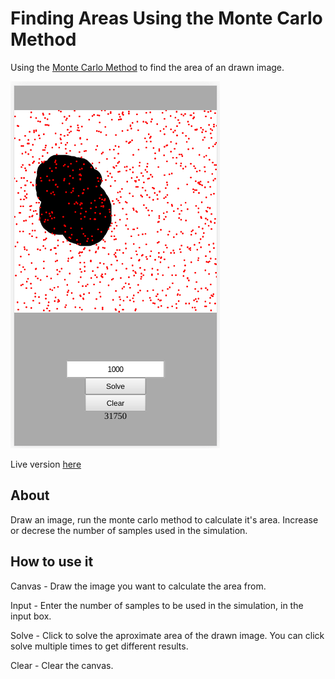 # Finding Areas Using the Monte Carlo Method

Using the [Monte Carlo Method](http://mathonweb.com/entrtain/monte/t_monte.htm) to find the area of an drawn image.

![Monte Carlo Method](screenshot.png)

Live version [here](https://victorribeiro.com/monteCarlo)

## About

Draw an image, run the monte carlo method to calculate it's area. Increase or decrese the number of samples used in the simulation.

## How to use it

Canvas - Draw the image you want to calculate the area from.

Input - Enter the number of samples to be used in the simulation, in the input box.

Solve - Click to solve the aproximate area of the drawn image. You can click solve multiple times to get different results.

Clear - Clear the canvas.

